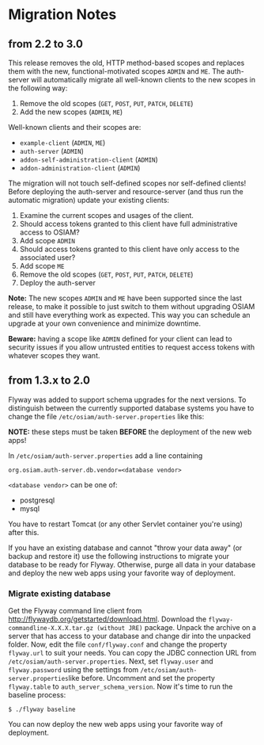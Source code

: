# Migration Notes

## from 2.2 to 3.0

This release removes the old, HTTP method-based scopes and replaces them with
the new, functional-motivated scopes `ADMIN` and `ME`. The auth-server will
automatically migrate all well-known clients to the new scopes in the following
way:

1. Remove the old scopes (`GET`, `POST`, `PUT`, `PATCH`, `DELETE`)
2. Add the new scopes (`ADMIN`, `ME`)

Well-known clients and their scopes are:

* `example-client` (`ADMIN`, `ME`)
* `auth-server` (`ADMIN`)
* `addon-self-administration-client` (`ADMIN`)
* `addon-administration-client` (`ADMIN`)

The migration will not touch self-defined scopes nor self-defined clients!
Before deploying the auth-server and resource-server (and thus run the automatic
migration) update your existing clients:

1. Examine the current scopes and usages of the client.
2. Should access tokens granted to this client have full administrative access to OSIAM?
  1. Add scope `ADMIN`
3. Should access tokens granted to this client have only access to the associated user?
  1. Add scope `ME`
4. Remove the old scopes (`GET`, `POST`, `PUT`, `PATCH`, `DELETE`)
5. Deploy the auth-server

**Note:** The new scopes `ADMIN` and `ME` have been supported since the last
release, to make it possible to just switch to them without upgrading OSIAM and
still have everything work as expected. This way you can schedule an upgrade at
your own convenience and minimize downtime.

**Beware:** having a scope like `ADMIN` defined for your client can lead to
security issues if you allow untrusted entities to request access tokens with
whatever scopes they want.

## from 1.3.x to 2.0

Flyway was added to support schema upgrades for the next versions. To
distinguish between the currently supported database systems you have to change
the file `/etc/osiam/auth-server.properties` like this:

**NOTE:** these steps must be taken **BEFORE** the deployment of the new
web apps!

In `/etc/osiam/auth-server.properties` add a line containing

    org.osiam.auth-server.db.vendor=<database vendor>

`<database vendor>` can be one of:

* postgresql
* mysql

You have to restart Tomcat (or any other Servlet container you're using)
after this.

If you have an existing database and cannot "throw your data away" (or backup
and restore it) use the following instructions to migrate your database to be
ready for Flyway. Otherwise, purge all data in your database and deploy the new
web apps using your favorite way of deployment.

### Migrate existing database

Get the Flyway command line client from
http://flywaydb.org/getstarted/download.html. Download the
`flyway-commandline-X.X.X.tar.gz (without JRE)` package. Unpack the archive on a
server that has access to your database and change dir into the unpacked folder.
Now, edit the file `conf/flyway.conf` and change the property `flyway.url` to
suit your needs. You can copy the JDBC connection URL from
`/etc/osiam/auth-server.properties`. Next, set `flyway.user` and
`flyway.password` using the settings from
`/etc/osiam/auth-server.properties`like before. Uncomment and set the
property `flyway.table` to `auth_server_schema_version`. Now it's time to
run the baseline process:

    $ ./flyway baseline

You can now deploy the new web apps using your favorite way of deployment.
